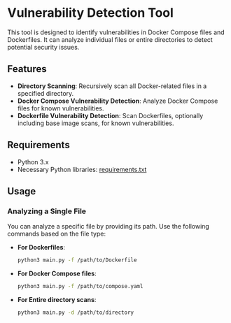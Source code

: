 # Vulnerability Detection Tool

This tool is designed to identify vulnerabilities in Docker Compose files and Dockerfiles. It can analyze individual files or entire directories to detect potential security issues.

## Features

- **Directory Scanning**: Recursively scan all Docker-related files in a specified directory.
- **Docker Compose Vulnerability Detection**: Analyze Docker Compose files for known vulnerabilities.
- **Dockerfile Vulnerability Detection**: Scan Dockerfiles, optionally including base image scans, for known vulnerabilities.

## Requirements

- Python 3.x
- Necessary Python libraries: [requirements.txt](./requirements.txt)

## Usage

### Analyzing a Single File

You can analyze a specific file by providing its path. Use the following commands based on the file type:

- **For Dockerfiles**:
  ```bash
  python3 main.py -f /path/to/Dockerfile
  ```
- **For Docker Compose files**:

  ```bash
  python3 main.py -f /path/to/compose.yaml
  ```

- **For Entire directory scans**:
  ```bash
  python3 main.py -d /path/to/directory
  ```
